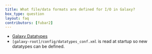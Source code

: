 ```yaml
---
title: What file/data formats are defined for I/O in Galaxy?
box_type: question
layout: faq
contributors: [fubar2]
---
```


- [Galaxy Datatypes](https://galaxyproject.org/learn/datatypes)
- `[galaxy-root]/config/datatypes_conf.xml` is read at startup so new datatypes can be defined.



